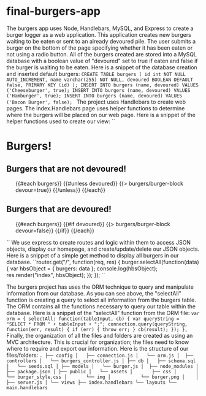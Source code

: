 # final-burgers-app

The burgers app uses Node, Handlebars, MySQL, and Express to create a burger logger as a web application.  This application creates new burgers waiting to be eaten or sent to an already devoured pile.  The user submits a burger on the bottom of the page specifying whether it has been eaten or not using a radio button.  All of the burgers created are stored into a MySQL database with a boolean value of "devoured" set to true if eaten and false if the burger is waiting to be eaten.
Here is a snippet of the database creation and inserted default burgers:
``CREATE TABLE burgers
(
	id int NOT NULL AUTO_INCREMENT,
	name varchar(255) NOT NULL,
	devoured BOOLEAN DEFAULT false,
	PRIMARY KEY (id)
);
INSERT INTO burgers (name, devoured) VALUES ('Cheeseburger', true);
INSERT INTO burgers (name, devoured) VALUES ('Hamburger', true);
INSERT INTO burgers (name, devoured) VALUES ('Bacon Burger', false);
``
The project uses Handlebars to create web pages.  The index.Handlebars page uses helper functions to determine where the burgers will be placed on our web page.
Here is a snippet of the helper functions used to create our view:
``<h1>Burgers!</h1>

<h2>Burgers that are not devoured!</h2>

<ul>
  {{#each burgers}}
    {{#unless devoured}}
      {{> burgers/burger-block devour=true}}
    {{/unless}}
  {{/each}}
</ul>

<h2>Burgers that are devoured!</h2>

<ul>
  {{#each burgers}}
    {{#if devoured}}
      {{> burgers/burger-block devour=false}}
    {{/if}}
  {{/each}}
</ul>
``
We use express to create routes and logic within them to access JSON objects, display our homepage, and create/update/delete our JSON objects.
Here is a snippet of a simple get method to display all burgers in our database.
``router.get("/", function(req, res) {
  burger.selectAll(function(data) {
    var hbsObject = {
      burgers: data
    };
    console.log(hbsObject);
    res.render("index", hbsObject);
  });
});
``

The burgers project has uses the ORM technique to query and manipulate information from our database.  As you can see above, the "selectAll" function is creating a query to select all information from the burgers table.  The ORM contains all the functions necessary to query our table within the database.
Here is a snippet of the "selectAll" function from the ORM file:
`` var orm = {
  selectAll: function(tableInput, cb) {
    var queryString = "SELECT * FROM " + tableInput + ";";
    connection.query(queryString, function(err, result) {
      if (err) {
        throw err;
      }
      cb(result);
    });
  },
  ``
  Finally, the organization of all the files and folders are created as using an MVC architecture.  This is crucial for organization; the files need to know where to require and export our information.
  Here is the structure of our files/folders:
  ``
.
├── config
│   ├── connection.js
│   └── orm.js
│ 
├── controllers
│   └── burgers_controller.js
│
├── db
│   ├── schema.sql
│   └── seeds.sql
│
├── models
│   └── burger.js
│ 
├── node_modules
│ 
├── package.json
│
├── public
│   └── assets
│       ├── css
│       │   └── burger_style.css
│       └── img
│           └── burger.png
│   
│
├── server.js
│
└── views
    ├── index.handlebars
    └── layouts
        └── main.handlebars
``
